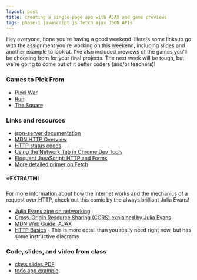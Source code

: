 ```yaml
---
layout: post
title: creating a single-page app with AJAX and game previews
tags: phase-1 javascript js fetch ajax JSON APIs
---
```


Hey everyone, hope you're having a good weekend. Here's some links to go with the assignment you're working on this weekend, including slides and another example to look at. I've also included previews of the games you'll be choosing from for your final projects. The next week will be tough, but we're going to come out of it better coders (and/or teachers)!

### Games to Pick From
- [Pixel War](http://www.lessmilk.com/game/pixel-war-1/)
- [Run](http://www.lessmilk.com/game/run/)
- [The Square](http://www.lessmilk.com/game/the-square/)

### Links and resources

- [json-server documentation](https://github.com/typicode/json-server#getting-started)
- [MDN HTTP Overview](https://developer.mozilla.org/en-US/docs/Web/HTTP/Overview)
- [HTTP status codes](https://httpstatuses.com/)
- [Using the Network Tab in Chrome Dev Tools](https://developers.google.com/web/tools/chrome-devtools/network)
- [Eloquent JavaScript: HTTP and Forms](https://eloquentjavascript.net/18_http.html)
- [More detailed primer on Fetch](https://alligator.io/js/fetch-api/)

#### ⭐️EXTRA/TMI

For more information about how the internet works and the mechanics of a request over HTTP, check out this comic by the always brilliant Julia Evans!
- [Julia Evans zine on networking](https://jvns.ca/networking-zine.pdf)
- [Cross-Origin Resource Sharing (CORS) explained by Julia Evans](https://twitter.com/b0rk/status/1162392625057583104)
- [MDN Web Guide: AJAX](https://developer.mozilla.org/en-US/docs/Web/Guide/AJAX)
- [HTTP Basics](http://www.ntu.edu.sg/home/ehchua/programming/webprogramming/HTTP_Basics.html) - This is more detail than you really need right now, but has some instructive diagrams

### Code, slides, and video from class

- [class slides PDF](/slide-decks/js-ajax.pdf)
- [todo app example](https://github.com/momentum-team-2/examples/tree/master/ajax-todo)
